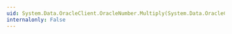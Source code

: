 ```yaml
---
uid: System.Data.OracleClient.OracleNumber.Multiply(System.Data.OracleClient.OracleNumber,System.Data.OracleClient.OracleNumber)
internalonly: False
---
```

